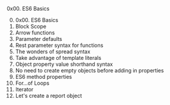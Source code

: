 0x00. ES6 Basics

0. 0x00. ES6 Basics
1. Block Scope
2. Arrow functions
3. Parameter defaults
4. Rest parameter syntax for functions
5. The wonders of spread syntax
6. Take advantage of template literals
7. Object property value shorthand syntax
8. No need to create empty objects before adding in properties
9. ES6 method properties
10. For...of Loops
11. Iterator
12. Let's create a report object